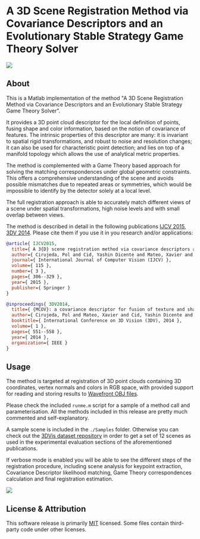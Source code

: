 # A 3D Scene Registration Method via Covariance Descriptors and an Evolutionary Stable Strategy Game Theory Solver
![](registration.png)

## About
This is a Matlab implementation of the method "A 3D Scene Registration Method via Covariance Descriptors and an Evolutionary Stable Strategy Game Theory Solver".

It provides a 3D point cloud descriptor for the local definition of points, fusing shape and color information, based on the notion of covariance of features. The intrinsic properties of this descriptor are many: it is invariant to spatial rigid transformations, and robust to noise and resolution changes; it can also be used for characteristic point detection; and lies on top of a manifold topology which allows the use of analytical metric properties.

The method is complemented with a Game Theory based approach for solving the matching correspondences under global geometric constraints. This offers a comprehensive understanding of the scene and avoids possible mismatches due to repeated areas or symmetries, which would be impossible to identify by the detector solely at a local level.

The full registration approach is able to accurately match different views of a scene under spatial transformations, high noise levels and with small overlap between views.

The method is described in detail in the following publications [IJCV 2015](https://link.springer.com/article/10.1007/s11263-015-0820-2), [3DV 2014](http://ieeexplore.ieee.org/abstract/document/7035869/). Please cite them if you use it in you research and/or applications:

```bibtex
@article{ IJCV2015,
  title={ A 3{D} scene registration method via covariance descriptors and an evolutionary stable strategy game theory solver },
  author={ Cirujeda, Pol and Cid, Yashin Dicente and Mateo, Xavier and Binefa, Xavier },
  journal={ International Journal of Computer Vision (IJCV) },
  volume={ 115 },
  number={ 3 },
  pages={ 306--329 },
  year={ 2015 },
  publisher={ Springer }
}
```

```bibtex
@inproceedings{ 3DV2014,
  title={ {MCOV}: a covariance descriptor for fusion of texture and shape features in 3{D} point clouds },
  author={ Cirujeda, Pol and Mateo, Xavier and Cid, Yashin Dicente and Binefa, Xavier },
  booktitle={ International Conference on 3D Vision (3DV), 2014 },
  volume={ 1 },
  pages={ 551--558 },
  year={ 2014 },
  organization={ IEEE }
}
```

## Usage
The method is targeted at registration of 3D point clouds containing 3D coordinates, vertex normals and colors in RGB space, with provided support for reading and storing results to [Wavefront OBJ files](https://en.wikipedia.org/wiki/Wavefront_.obj_file).

Please check the included ```runme.m``` script for a sample of a method call and parameterisation. All the methods included in this release are pretty much commented and self-explanatory.

A sample scene is included in the ```./Samples``` folder. Otherwise you can check out the [3DVis dataset repository](https://github.com/pcirujeda/3DVis-dataset) in order to get a set of 12 scenes as used in the experimental evaluation sections of the aforementioned publications.

If verbose mode is enabled you will be able to see the different steps of the registration procedure, including scene analysis for keypoint extraction, Covariance Descriptor likelihood matching, Game Theory correspondences calculation and final registration estimation.

![](registrationStages.png)


## License & Attribution
This software release is primarily [MIT](https://opensource.org/licenses/MIT) licensed. Some files contain third-party code under other licenses.